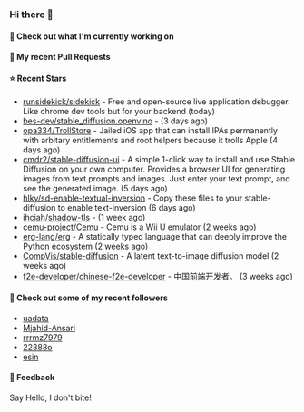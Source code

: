 ### Hi there 👋

#### 👷 Check out what I'm currently working on

#### 🔨 My recent Pull Requests


#### ⭐ Recent Stars

- [runsidekick/sidekick](https://github.com/runsidekick/sidekick) - Free and open-source live application debugger. Like chrome dev tools but for your backend (today)
- [bes-dev/stable_diffusion.openvino](https://github.com/bes-dev/stable_diffusion.openvino) -  (3 days ago)
- [opa334/TrollStore](https://github.com/opa334/TrollStore) - Jailed iOS app that can install IPAs permanently with arbitary entitlements and root helpers because it trolls Apple (4 days ago)
- [cmdr2/stable-diffusion-ui](https://github.com/cmdr2/stable-diffusion-ui) - A simple 1-click way to install and use Stable Diffusion on your own computer. Provides a browser UI for generating images from text prompts and images. Just enter your text prompt, and see the generated image. (5 days ago)
- [hlky/sd-enable-textual-inversion](https://github.com/hlky/sd-enable-textual-inversion) - Copy these files to your stable-diffusion to enable text-inversion (6 days ago)
- [ihciah/shadow-tls](https://github.com/ihciah/shadow-tls) -  (1 week ago)
- [cemu-project/Cemu](https://github.com/cemu-project/Cemu) - Cemu is a Wii U emulator (2 weeks ago)
- [erg-lang/erg](https://github.com/erg-lang/erg) - A statically typed language that can deeply improve the Python ecosystem (2 weeks ago)
- [CompVis/stable-diffusion](https://github.com/CompVis/stable-diffusion) - A latent text-to-image diffusion model (2 weeks ago)
- [f2e-developer/chinese-f2e-developer](https://github.com/f2e-developer/chinese-f2e-developer) - 中国前端开发者。 (3 weeks ago)

#### 👯 Check out some of my recent followers

- [uadata](https://github.com/uadata)
- [Mjahid-Ansari](https://github.com/Mjahid-Ansari)
- [rrrmz7979](https://github.com/rrrmz7979)
- [22388o](https://github.com/22388o)
- [esin](https://github.com/esin)

#### 💬 Feedback

Say Hello, I don't bite!